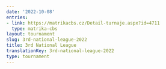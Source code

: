 ```yaml
---
date: '2022-10-08'
entries:
- link: https://matrikacbs.cz/Detail-turnaje.aspx?id=4711
  type: matrika-cbs
layout: tournament
slug: 3rd-national-league-2022
title: 3rd National League
translationKey: 3rd-national-league-2022
type: tournament
---
```


